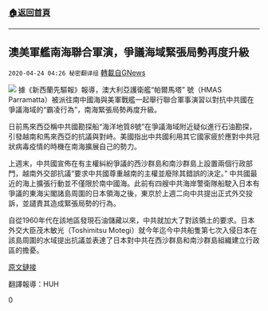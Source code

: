 ###  [:house:返回首頁](https://github.com/ourhimalayas/txt)
---

## 澳美軍艦南海聯合軍演，爭議海域緊張局勢再度升級
`2020-04-24 04:26 秘密翻译组` [轉載自GNews](https://gnews.org/zh-hant/183269/)

![](https://s3.amazonaws.com/gnews-media-offload/wp-content/uploads/2020/04/24034531/Picture-1-302.png)
據《新西蘭先驅報》報導，澳大利亞護衛艦“帕爾馬塔” 號（HMAS Parramatta）被派往南中國海與美軍戰艦一起舉行聯合軍事演習以對抗中共國在爭議海域的“霸凌行為”，南海緊張局勢再度升級。

日前馬來西亞稱中共國勘探船“海洋地質8號”在爭議海域附近疑似進行石油勘探，引發越南和馬來西亞的抗議與對峙。美國指出中共國利用其它國家疲於應對中共冠狀病毒疫情的時機在南海擴展自己的勢力。

上週末，中共國宣佈在有主權糾紛爭議的西沙群島和南沙群島上設置兩個行政部門，越南外交部抗議“要求中共國尊重越南的主權並廢除其錯誤的決定。” 中共國最近的海上擴張行動並不僅限於南中國海。此前有四艘中共海岸警衛隊船駛入日本有爭議的東海尖閣諸島周圍的日本領海之後，東京於上週二向中共提出正式外交投訴，並譴責其造成緊張局勢的行為。

自從1960年代在該地區發現石油儲藏以來，中共就加大了對該領土的要求。日本外交大臣茂木敏光（Toshimitsu Motegi）就今年迄今中共船隻第七次入侵日本在該島周圍的水域提出抗議並表達了日本對中共在西沙群島和南沙群島組織建立行政區的擔憂。

[原文鏈接](https://www.nzherald.co.nz/world/news/article.cfm?c_id=2&amp;objectid=12326848)

翻譯報導：HUH

0

